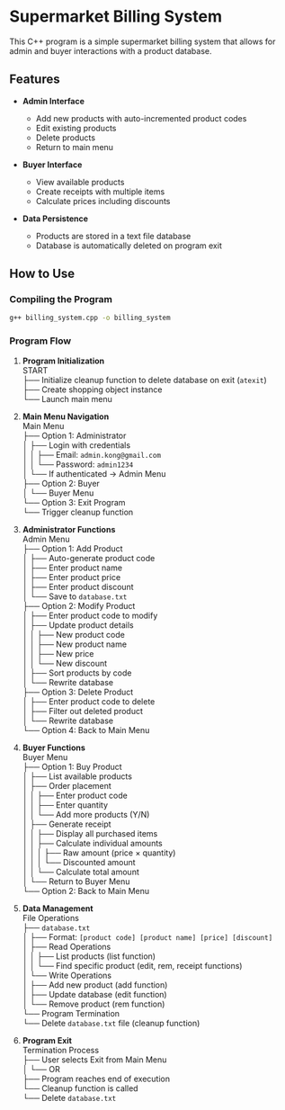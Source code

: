# Supermarket Billing System

This C++ program is a simple supermarket billing system that allows for admin and buyer interactions with a product database.

## Features

- **Admin Interface**
  - Add new products with auto-incremented product codes
  - Edit existing products
  - Delete products
  - Return to main menu

- **Buyer Interface**
  - View available products
  - Create receipts with multiple items
  - Calculate prices including discounts

- **Data Persistence**
  - Products are stored in a text file database
  - Database is automatically deleted on program exit

## How to Use

### Compiling the Program

```bash
g++ billing_system.cpp -o billing_system
```

### Program Flow

1. **Program Initialization**  
   START  
   ├── Initialize cleanup function to delete database on exit (`atexit`)  
   ├── Create shopping object instance  
   └── Launch main menu  

2. **Main Menu Navigation**  
   Main Menu  
   ├── Option 1: Administrator  
   │   ├── Login with credentials  
   │   │   ├── Email: `admin.kong@gmail.com`  
   │   │   └── Password: `admin1234`  
   │   └── If authenticated → Admin Menu  
   ├── Option 2: Buyer  
   │   └── Buyer Menu  
   └── Option 3: Exit Program  
       └── Trigger cleanup function  

3. **Administrator Functions**  
   Admin Menu  
   ├── Option 1: Add Product  
   │   ├── Auto-generate product code  
   │   ├── Enter product name  
   │   ├── Enter product price  
   │   ├── Enter product discount  
   │   └── Save to `database.txt`  
   ├── Option 2: Modify Product  
   │   ├── Enter product code to modify  
   │   ├── Update product details  
   │   │   ├── New product code  
   │   │   ├── New product name  
   │   │   ├── New price  
   │   │   └── New discount  
   │   ├── Sort products by code  
   │   └── Rewrite database  
   ├── Option 3: Delete Product  
   │   ├── Enter product code to delete  
   │   ├── Filter out deleted product  
   │   └── Rewrite database  
   └── Option 4: Back to Main Menu  

4. **Buyer Functions**  
   Buyer Menu  
   ├── Option 1: Buy Product  
   │   ├── List available products  
   │   ├── Order placement  
   │   │   ├── Enter product code  
   │   │   ├── Enter quantity  
   │   │   └── Add more products (Y/N)  
   │   ├── Generate receipt  
   │   │   ├── Display all purchased items  
   │   │   ├── Calculate individual amounts  
   │   │   │   ├── Raw amount (price × quantity)  
   │   │   │   └── Discounted amount  
   │   │   └── Calculate total amount  
   │   └── Return to Buyer Menu  
   └── Option 2: Back to Main Menu  

5. **Data Management**  
   File Operations  
   ├── `database.txt`  
   │   ├── Format: `[product code] [product name] [price] [discount]`  
   │   ├── Read Operations  
   │   │   ├── List products (list function)  
   │   │   └── Find specific product (edit, rem, receipt functions)  
   │   └── Write Operations  
   │       ├── Add new product (add function)  
   │       ├── Update database (edit function)  
   │       └── Remove product (rem function)  
   └── Program Termination  
       └── Delete `database.txt` file (cleanup function)  

6. **Program Exit**  
   Termination Process  
   ├── User selects Exit from Main Menu  
   │   └── OR  
   ├── Program reaches end of execution  
   └── Cleanup function is called  
       └── Delete `database.txt`  
